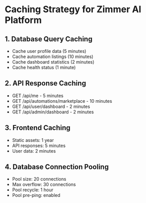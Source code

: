 
# Caching Strategy for Zimmer AI Platform

## 1. Database Query Caching
- Cache user profile data (5 minutes)
- Cache automation listings (10 minutes)
- Cache dashboard statistics (2 minutes)
- Cache health status (1 minute)

## 2. API Response Caching
- GET /api/me - 5 minutes
- GET /api/automations/marketplace - 10 minutes
- GET /api/user/dashboard - 2 minutes
- GET /api/admin/dashboard - 2 minutes

## 3. Frontend Caching
- Static assets: 1 year
- API responses: 5 minutes
- User data: 2 minutes

## 4. Database Connection Pooling
- Pool size: 20 connections
- Max overflow: 30 connections
- Pool recycle: 1 hour
- Pool pre-ping: enabled
